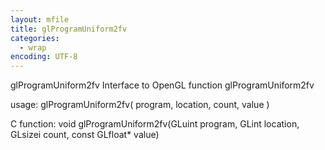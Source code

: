 ```yaml
---
layout: mfile
title: glProgramUniform2fv
categories:
  - wrap
encoding: UTF-8
---
```


glProgramUniform2fv  Interface to OpenGL function glProgramUniform2fv

usage:  glProgramUniform2fv( program, location, count, value )

C function:  void glProgramUniform2fv(GLuint program, GLint location, GLsizei count, const GLfloat\* value)
